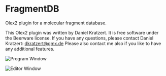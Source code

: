 FragmentDB
======

Olex2 plugin for a molecular fragment database.

This Olex2 plugin was written by Daniel Kratzert. 
It is free software under the Beerware license. If you have any questions,
please contact Daniel Kratzert: dkratzert@gmx.de
Please also contact me also if you like to have any additional features.

![Program Window](https://github.com/dkratzert/FragmentDB/blob/master/pictures/main_plugin.png?raw=true)


![Editor Window](https://github.com/dkratzert/FragmentDB/blob/master/pictures/fragment_editor.PNG?raw=true)
 
